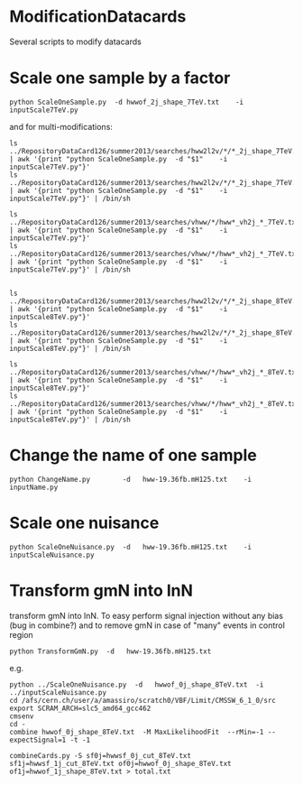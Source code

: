 ModificationDatacards
=====================

Several scripts to modify datacards

# Scale one sample by a factor

    python ScaleOneSample.py  -d hwwof_2j_shape_7TeV.txt    -i inputScale7TeV.py

and for multi-modifications:

    ls ../RepositoryDataCard126/summer2013/searches/hww2l2v/*/*_2j_shape_7TeV.txt | awk '{print "python ScaleOneSample.py  -d "$1"    -i inputScale7TeV.py"}'
    ls ../RepositoryDataCard126/summer2013/searches/hww2l2v/*/*_2j_shape_7TeV.txt | awk '{print "python ScaleOneSample.py  -d "$1"    -i inputScale7TeV.py"}' | /bin/sh

    ls ../RepositoryDataCard126/summer2013/searches/vhww/*/hww*_vh2j_*_7TeV.txt | awk '{print "python ScaleOneSample.py  -d "$1"    -i inputScale7TeV.py"}'
    ls ../RepositoryDataCard126/summer2013/searches/vhww/*/hww*_vh2j_*_7TeV.txt | awk '{print "python ScaleOneSample.py  -d "$1"    -i inputScale7TeV.py"}' | /bin/sh


    ls ../RepositoryDataCard126/summer2013/searches/hww2l2v/*/*_2j_shape_8TeV.txt | awk '{print "python ScaleOneSample.py  -d "$1"    -i inputScale8TeV.py"}'
    ls ../RepositoryDataCard126/summer2013/searches/hww2l2v/*/*_2j_shape_8TeV.txt | awk '{print "python ScaleOneSample.py  -d "$1"    -i inputScale8TeV.py"}' | /bin/sh

    ls ../RepositoryDataCard126/summer2013/searches/vhww/*/hww*_vh2j_*_8TeV.txt | awk '{print "python ScaleOneSample.py  -d "$1"    -i inputScale8TeV.py"}'
    ls ../RepositoryDataCard126/summer2013/searches/vhww/*/hww*_vh2j_*_8TeV.txt | awk '{print "python ScaleOneSample.py  -d "$1"    -i inputScale8TeV.py"}' | /bin/sh


# Change the name of one sample

    python ChangeName.py        -d   hww-19.36fb.mH125.txt    -i   inputName.py


# Scale one nuisance

    python ScaleOneNuisance.py  -d   hww-19.36fb.mH125.txt    -i   inputScaleNuisance.py

# Transform gmN into lnN

  transform gmN into lnN.
  To easy perform signal injection without any bias (bug in combine?) and to remove gmN in case of "many" events in control region

    python TransformGmN.py  -d   hww-19.36fb.mH125.txt

e.g.

    python ../ScaleOneNuisance.py  -d   hwwof_0j_shape_8TeV.txt  -i   ../inputScaleNuisance.py
    cd /afs/cern.ch/user/a/amassiro/scratch0/VBF/Limit/CMSSW_6_1_0/src
    export SCRAM_ARCH=slc5_amd64_gcc462
    cmsenv
    cd -
    combine hwwof_0j_shape_8TeV.txt  -M MaxLikelihoodFit  --rMin=-1 --expectSignal=1 -t -1

    combineCards.py -S sf0j=hwwsf_0j_cut_8TeV.txt sf1j=hwwsf_1j_cut_8TeV.txt of0j=hwwof_0j_shape_8TeV.txt of1j=hwwof_1j_shape_8TeV.txt > total.txt
